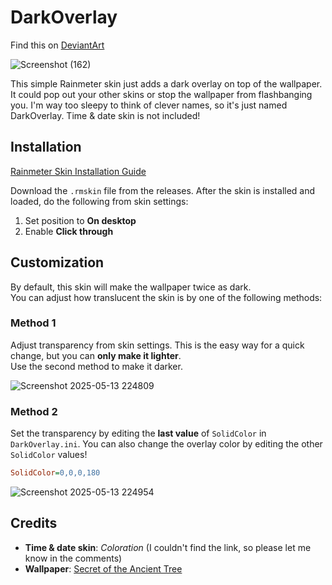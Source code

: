 # DarkOverlay
Find this on [DeviantArt](https://www.deviantart.com/tashilapathum/art/1194352913)

![Screenshot (162)](https://github.com/user-attachments/assets/5abeb226-99c9-4b97-89a5-86d4da245ae9)

This simple Rainmeter skin just adds a dark overlay on top of the wallpaper. It could pop out your other skins or stop the wallpaper from flashbanging you. I'm way too sleepy to think of clever names, so it's just named DarkOverlay. Time & date skin is not included!

## Installation

[Rainmeter Skin Installation Guide](https://docs.rainmeter.net/manual/installing-skins/#InstallAutomatically)

Download the `.rmskin` file from the releases.
After the skin is installed and loaded, do the following from skin settings:

1. Set position to **On desktop**
2. Enable **Click through**

## Customization

By default, this skin will make the wallpaper twice as dark.  
You can adjust how translucent the skin is by one of the following methods:

### Method 1
Adjust transparency from skin settings. This is the easy way for a quick change, but you can **only make it lighter**.  
Use the second method to make it darker.

![Screenshot 2025-05-13 224809](https://github.com/user-attachments/assets/cec93aa4-84dc-4a3a-a262-39aec6c6e949)

### Method 2
Set the transparency by editing the **last value** of `SolidColor` in `DarkOverlay.ini`. You can also change the overlay color by editing the other `SolidColor` values!

```ini
SolidColor=0,0,0,180
````
![Screenshot 2025-05-13 224954](https://github.com/user-attachments/assets/0461029c-f41d-4316-b221-97e5f1b6458f)

## Credits

* **Time & date skin**: *Coloration* (I couldn't find the link, so please let me know in the comments)
* **Wallpaper**: [Secret of the Ancient Tree](https://www.deviantart.com/donotbeatme/art/Secret-of-the-Ancient-Tree-1071849364)
